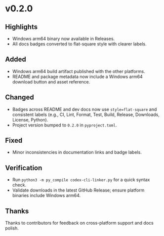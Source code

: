 # v0.2.0

## Highlights
- Windows arm64 binary now available in Releases.
- All docs badges converted to flat-square style with clearer labels.

## Added
- Windows arm64 build artifact published with the other platforms.
- README and package metadata now include a Windows arm64 download button and asset reference.

## Changed
- Badges across README and dev docs now use `style=flat-square` and consistent labels (e.g., CI, Lint, Format, Test, Build, Release, Downloads, License, Python).
- Project version bumped to `0.2.0` in `pyproject.toml`.

## Fixed
- Minor inconsistencies in documentation links and badge labels.

## Verification
- Run `python3 -m py_compile codex-cli-linker.py` for a quick syntax check.
- Validate downloads in the latest GitHub Release; ensure platform binaries include Windows arm64.

## Thanks
Thanks to contributors for feedback on cross-platform support and docs polish.

